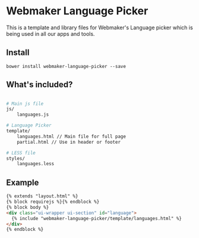 # Webmaker Language Picker

This is a template and library files for Webmaker's Language picker which is being used in all our apps and tools.

## Install

```
bower install webmaker-language-picker --save
```

## What's included?

```bash

# Main js file
js/
    languages.js

# Language Picker
template/
    languages.html // Main file for full page
    partial.html // Use in header or footer

# LESS file
styles/
    languages.less
```

## Example

```html
{% extends "layout.html" %}
{% block requirejs %}{% endblock %}
{% block body %}
<div class="ui-wrapper ui-section" id="language">
  {% include "webmaker-language-picker/template/languages.html" %}
</div>
{% endblock %}
```
